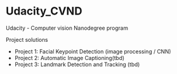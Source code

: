 # Udacity_CVND
Udacity - Computer vision Nanodegree program

Project solutions

* Project 1: Facial Keypoint Detection (image processing / CNN)
* Project 2: Automatic Image Captioning(tbd)
* Project 3: Landmark Detection and Tracking (tbd)

